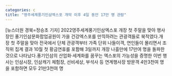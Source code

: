 ```yaml
---
categories: c
title: "영주세계풍기인삼엑스포 개막 이후 4일 동안 17만 명 관람"
---
```

[뉴스더원 경북=정승초 기자] 2022영주세계풍기인삼엑스포 개장 첫 주말을 맞아 행사장인 풍기인삼문화팝업공원이 가을 건강엑스포를 만끽하려는 관광객들로 북적였다.개장 첫 주말을 맞아 전국에서 단체 관광객부터 가족 단위 나들이객, 연인들이 몰리면서 조직위 집계 결과 10월 첫 황금연휴를 포함해 3일까지 개장 나흘만에 17만여 명을 돌파한 것으로 나타났다.풍기인삼의 산업화·세계화를 꿈꾸는 엑스포의 가능성을 증명한 이번 행사는 인삼시장, 인삼캐기 체험장, 선비세상, 부석사 등 연계행사장 방문객 4만3천여 명을 포함하면 모두 21만3천여 명
